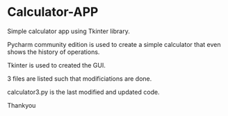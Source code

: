 # Calculator-APP
Simple calculator app using Tkinter library.


Pycharm community edition is used to create a simple calculator that even shows the history of operations.


Tkinter is used to created the GUI.

3 files are listed such that modificiations are done.


calculator3.py is the last modified and updated code.


Thankyou

